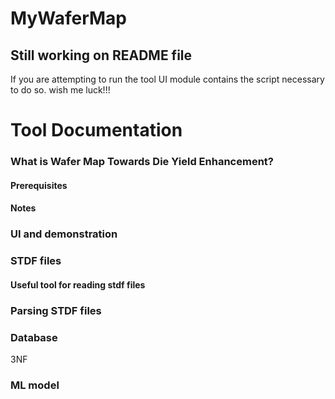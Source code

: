 # MyWaferMap

## Still working on README file

If you are attempting to run the tool UI module contains the script necessary to do so.
wish me luck!!!

# Tool Documentation
### What is Wafer Map Towards Die Yield Enhancement?
#### Prerequisites
#### Notes

### UI and demonstration

### STDF files
#### Useful tool for reading stdf files

### Parsing STDF files

### Database
3NF

### ML model

